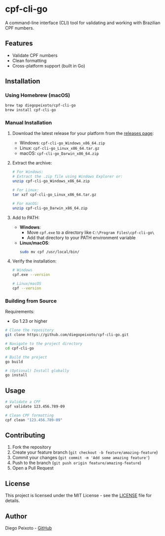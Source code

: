 # cpf-cli-go

A command-line interface (CLI) tool for validating and working with Brazilian CPF numbers.

## Features

- Validate CPF numbers
- Clean formatting
- Cross-platform support (built in Go)

## Installation

### Using Homebrew (macOS)

```bash
brew tap diegopeixoto/cpf-cli-go
brew install cpf-cli-go
```

### Manual Installation

1. Download the latest release for your platform from the [releases page](https://github.com/diegopeixoto/cpf-cli-go/releases):

   - Windows: `cpf-cli-go_Windows_x86_64.zip`
   - Linux: `cpf-cli-go_Linux_x86_64.tar.gz`
   - macOS: `cpf-cli-go_Darwin_x86_64.zip`

2. Extract the archive:

   ```bash
   # For Windows:
   # Extract the .zip file using Windows Explorer or:
   unzip cpf-cli-go_Windows_x86_64.zip

   # For Linux:
   tar xzf cpf-cli-go_Linux_x86_64.tar.gz

   # For macOS:
   unzip cpf-cli-go_Darwin_x86_64.zip
   ```

3. Add to PATH:

   - **Windows**:
     - Move `cpf.exe` to a directory like `C:\Program Files\cpf-cli-go\`
     - Add that directory to your PATH environment variable
   - **Linux/macOS**:
     ```bash
     sudo mv cpf /usr/local/bin/
     ```

4. Verify the installation:

   ```bash
   # Windows
   cpf.exe --version

   # Linux/macOS
   cpf --version
   ```

### Building from Source

Requirements:

- Go 1.23 or higher

```bash
# Clone the repository
git clone https://github.com/diegopeixoto/cpf-cli-go.git

# Navigate to the project directory
cd cpf-cli-go

# Build the project
go build

# (Optional) Install globally
go install
```

## Usage

```bash
# Validate a CPF
cpf validate 123.456.789-09

# Clean CPF formatting
cpf clean "123.456.789-09"
```

## Contributing

1. Fork the repository
2. Create your feature branch (`git checkout -b feature/amazing-feature`)
3. Commit your changes (`git commit -m 'Add some amazing feature'`)
4. Push to the branch (`git push origin feature/amazing-feature`)
5. Open a Pull Request

## License

This project is licensed under the MIT License - see the [LICENSE](LICENSE) file for details.

## Author

Diego Peixoto - [GitHub](https://github.com/diegopeixoto)
